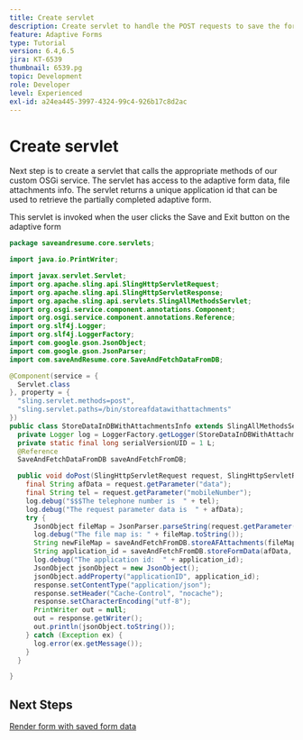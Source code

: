 ```yaml
---
title: Create servlet
description: Create servlet to handle the POST requests to save the form data
feature: Adaptive Forms
type: Tutorial
version: 6.4,6.5
jira: KT-6539
thumbnail: 6539.pg
topic: Development
role: Developer
level: Experienced
exl-id: a24ea445-3997-4324-99c4-926b17c8d2ac
---
```

# Create servlet

Next step is to create a servlet that calls the appropriate methods of our custom OSGi service. The servlet has access to the adaptive form data, file attachments info. The servlet returns a unique application id that can be used to retrieve the partially completed adaptive form.

This servlet is invoked when the user clicks the Save and Exit button on the adaptive form

```java
package saveandresume.core.servlets;

import java.io.PrintWriter;

import javax.servlet.Servlet;
import org.apache.sling.api.SlingHttpServletRequest;
import org.apache.sling.api.SlingHttpServletResponse;
import org.apache.sling.api.servlets.SlingAllMethodsServlet;
import org.osgi.service.component.annotations.Component;
import org.osgi.service.component.annotations.Reference;
import org.slf4j.Logger;
import org.slf4j.LoggerFactory;
import com.google.gson.JsonObject;
import com.google.gson.JsonParser;
import com.saveAndResume.core.SaveAndFetchDataFromDB;

@Component(service = {
  Servlet.class
}, property = {
  "sling.servlet.methods=post",
  "sling.servlet.paths=/bin/storeafdatawithattachments"
})
public class StoreDataInDBWithAttachmentsInfo extends SlingAllMethodsServlet {
  private Logger log = LoggerFactory.getLogger(StoreDataInDBWithAttachmentsInfo.class);
  private static final long serialVersionUID = 1 L;
  @Reference
  SaveAndFetchDataFromDB saveAndFetchFromDB;

  public void doPost(SlingHttpServletRequest request, SlingHttpServletResponse response) {
    final String afData = request.getParameter("data");
    final String tel = request.getParameter("mobileNumber");
    log.debug("$$$The telephone number is  " + tel);
    log.debug("The request parameter data is  " + afData);
    try {
      JsonObject fileMap = JsonParser.parseString(request.getParameter("fileMap")).getAsJsonObject();
      log.debug("The file map is: " + fileMap.toString());
      String newFileMap = saveAndFetchFromDB.storeAFAttachments(fileMap, request);
      String application_id = saveAndFetchFromDB.storeFormData(afData, newFileMap, tel);
      log.debug("The application id:  " + application_id);
      JsonObject jsonObject = new JsonObject();
      jsonObject.addProperty("applicationID", application_id);
      response.setContentType("application/json");
      response.setHeader("Cache-Control", "nocache");
      response.setCharacterEncoding("utf-8");
      PrintWriter out = null;
      out = response.getWriter();
      out.println(jsonObject.toString());
    } catch (Exception ex) {
      log.error(ex.getMessage());
    }
  }

}
```

## Next Steps

[Render form with saved form data](./retrieve-saved-form.md)
